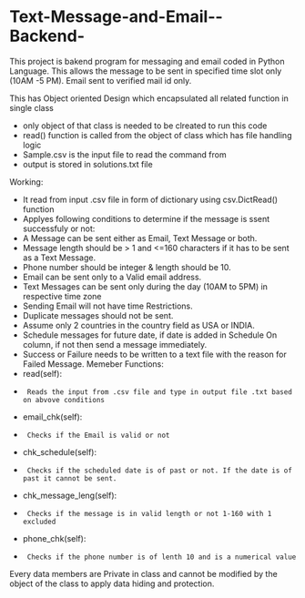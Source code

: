 # Text-Message-and-Email--Backend-
This project is bakend program for messaging and email coded in Python Language. This allows the message to be sent in specified time slot only (10AM -5 PM). Email sent to verified mail id only.

This has Object oriented Design which encapsulated all related function in single class
  - only object of that class is needed to be clreated to run this code
  - read() function is called from the object of class which has file handling logic
  - Sample.csv is the input file to read the command from
  - output is stored in solutions.txt file

Working:
   - It read from input .csv file in form of dictionary using csv.DictRead() function
   - Applyes following conditions to determine if the message is ssent successfuly or not:
   -    A Message can be sent either as Email, Text Message or both.
   -    Message length should be > 1 and <=160 characters if it has to be sent as a Text Message.
   -    Phone number should be integer & length should be 10.
   -    Email can be sent only to a Valid email address.
   -    Text Messages can be sent only during the day (10AM to 5PM) in respective time zone
   -    Sending Email will not have time Restrictions.
   -    Duplicate messages should not be sent.
   -    Assume only 2 countries in the country field as USA or INDIA.
   -    Schedule messages for future date, if date is added in Schedule On column, if not then send a message immediately.
   -    Success or Failure needs to be written to a text file with the reason for Failed Message.
Memeber Functions:
   - read(self):
   -      Reads the input from .csv file and type in output file .txt based on abvove conditions
   - email_chk(self):
   -      Checks if the Email is valid or not
   - chk_schedule(self):
   -      Checks if the scheduled date is of past or not. If the date is of past it cannot be sent.
   - chk_message_leng(self):
   -      Checks if the message is in valid length or not 1-160 with 1 excluded
   - phone_chk(self):
   -      Checks if the phone number is of lenth 10 and is a numerical value
Every data members are Private in class and cannot be modified by the object of the class to apply data hiding and protection.
